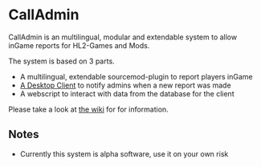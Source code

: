 # CallAdmin  
CallAdmin is an multilingual, modular and extendable system to allow inGame reports for HL2-Games and Mods.  

The system is based on 3 parts.  
* A multilingual, extendable sourcemod-plugin to report players inGame  
* [A Desktop Client](https://github.com/popoklopsi/CallAdmin-Client) to notify admins when a new report was made  
* A webscript to interact with data from the database for the client  

Please take a look at [the wiki](https://github.com/Impact123/CallAdmin/wiki) for for information.

## Notes
* Currently this system is alpha software, use it on your own risk  